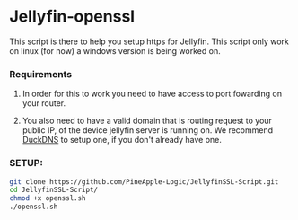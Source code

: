 # Jellyfin-openssl
This script is there to help you setup https for Jellyfin.
This script only work on linux (for now) a windows version is being worked on.

### **Requirements** ###
1. In order for this to work you need to have access to port fowarding on your router.

2. You also need to have a valid domain that is routing request to your public IP, of the device jellyfin server is running on.
   We recommend [DuckDNS](https://duckdns.org) to setup one, if you don't already have one.

### SETUP: ####
````bash
git clone https://github.com/PineApple-Logic/JellyfinSSL-Script.git
cd JellyfinSSL-Script/
chmod +x openssl.sh
./openssl.sh
````
